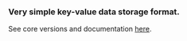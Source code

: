 ### Very simple key-value data storage format.

See core versions and documentation [here](https://pptgamespt.wixsite.com/pptg-coding/eql).
